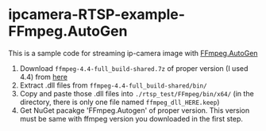 # ipcamera-RTSP-example-FFmpeg.AutoGen

This is a sample code for streaming ip-camera image with [FFmpeg.AutoGen](https://github.com/Ruslan-B/FFmpeg.AutoGen)



1. Download `ffmpeg-4.4-full_build-shared.7z` of proper version (I used 4.4) from [here](https://www.gyan.dev/ffmpeg/builds/) 
2. Extract .dll files from `ffmpeg-4.4-full_build-shared/bin/`
3. Copy and paste those .dll files into `./rtsp_test/FFmpeg/bin/x64/` (in the directory, there is only one file named `ffmpeg_dll_HERE.keep`)
4. Get NuGet pacakge 'FFmpeg.Autogen' of proper version. This version must be same with ffmpeg version you downloaded in the first step.
